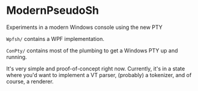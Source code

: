 # ModernPseudoSh
Experiments in a modern Windows console using the new PTY

`Wpfsh/` contains a WPF implementation.

`ConPty/` contains most of the plumbing to get a Windows PTY up and running.

It's very simple and proof-of-concept right now. Currently, it's in a state where you'd want to implement a VT parser, (probably) a tokenizer, and of course, a renderer.

